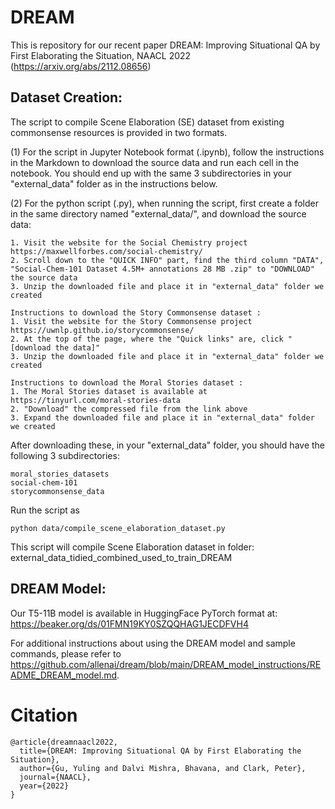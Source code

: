 # DREAM

This is repository for our recent paper DREAM: Improving Situational QA by First Elaborating the Situation, NAACL 2022 (https://arxiv.org/abs/2112.08656)

## Dataset Creation:
The script to compile Scene Elaboration (SE) dataset from existing commonsense resources is provided in two formats. 

(1) For the script in Jupyter Notebook format (.ipynb), follow the instructions in the Markdown to download the source data and run each cell in the notebook.
You should end up with the same 3 subdirectories in your "external_data" folder as in the instructions below.


(2) For the python script (.py), when running the script, first create a folder in the same directory named "external_data/", and download the source data:

```Instructions to download the Social Chemistry dataset:
1. Visit the website for the Social Chemistry project https://maxwellforbes.com/social-chemistry/ 
2. Scroll down to the "QUICK INFO" part, find the third column "DATA", "Social-Chem-101 Dataset 4.5M+ annotations 28 MB .zip" to "DOWNLOAD" the source data
3. Unzip the downloaded file and place it in "external_data" folder we created

Instructions to download the Story Commonsense dataset :
1. Visit the website for the Story Commonsense project https://uwnlp.github.io/storycommonsense/
2. At the top of the page, where the "Quick links" are, click "[download the data]"
3. Unzip the downloaded file and place it in "external_data" folder we created

Instructions to download the Moral Stories dataset :
1. The Moral Stories dataset is available at https://tinyurl.com/moral-stories-data
2. "Download" the compressed file from the link above 
3. Expand the downloaded file and place it in "external_data" folder we created
```

After downloading these, in your "external_data" folder, you should have the following 3 subdirectories:
```
moral_stories_datasets
social-chem-101
storycommonsense_data
```

Run the script as 
```
python data/compile_scene_elaboration_dataset.py
```

This script will compile Scene Elaboration dataset in folder: external_data_tidied_combined_used_to_train_DREAM

## DREAM Model:
Our T5-11B model is available in HuggingFace PyTorch format at:
https://beaker.org/ds/01FMN19KY0SZQQHAG1JECDFVH4

For additional instructions about using the DREAM model and sample commands, please refer to https://github.com/allenai/dream/blob/main/DREAM_model_instructions/README_DREAM_model.md.


# Citation
```
@article{dreamnaacl2022,
  title={DREAM: Improving Situational QA by First Elaborating the Situation},
  author={Gu, Yuling and Dalvi Mishra, Bhavana, and Clark, Peter},
  journal={NAACL},
  year={2022}
}
```

